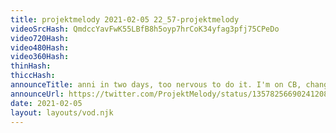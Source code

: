 ```yaml
---
title: projektmelody 2021-02-05 22_57-projektmelody
videoSrcHash: QmdccYavFwK55LBfB8h5oyp7hrCoK34yfag3pfj75CPeDo
video720Hash: 
video480Hash: 
video360Hash: 
thinHash: 
thiccHash: 
announceTitle: anni in two days, too nervous to do it. I'm on CB, change my mind >.<
announceUrl: https://twitter.com/ProjektMelody/status/1357825669024120841
date: 2021-02-05
layout: layouts/vod.njk
---
```

